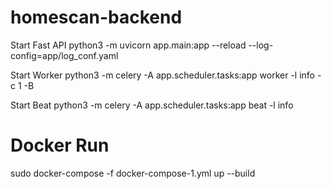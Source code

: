 # homescan-backend

Start Fast API
python3 -m uvicorn app.main:app --reload --log-config=app/log_conf.yaml

Start Worker
python3 -m celery -A app.scheduler.tasks:app worker -l info -c 1 -B

Start Beat
python3 -m celery -A app.scheduler.tasks:app beat -l info

# Docker Run
sudo docker-compose -f docker-compose-1.yml up --build
